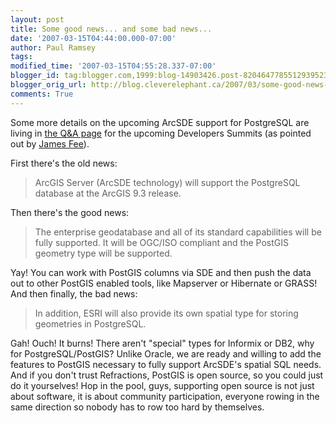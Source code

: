 ```yaml
---
layout: post
title: Some good news... and some bad news...
date: '2007-03-15T04:44:00.000-07:00'
author: Paul Ramsey
tags: 
modified_time: '2007-03-15T04:55:28.337-07:00'
blogger_id: tag:blogger.com,1999:blog-14903426.post-8204647785512939523
blogger_orig_url: http://blog.cleverelephant.ca/2007/03/some-good-news-and-some-bad-news.html
comments: True
---
```


Some more details on the upcoming ArcSDE support for PostgreSQL are living in [the Q&A page](http://events.esri.com/uc/QandA/index.cfm?ConferenceID=3B67AFC7-D566-ED85-A18E8EFF9B63B57B) for the upcoming Developers Summits (as pointed out by [James Fee](http://www.spatiallyadjusted.com/2007/03/13/esri-posts-the-developer-summit-qa/)).

First there's the old news:

> ArcGIS Server (ArcSDE technology) will support the PostgreSQL database at the ArcGIS 9.3 release.

Then there's the good news:

> The enterprise geodatabase and all of its standard capabilities will be fully supported. It will be OGC/ISO compliant and the PostGIS geometry type will be supported.

Yay! You can work with PostGIS columns via SDE and then push the data out to other PostGIS enabled tools, like Mapserver or Hibernate or GRASS! And then finally, the bad news:

> In addition, ESRI will also provide its own spatial type for storing geometries in PostgreSQL.

Gah! Ouch! It burns!  There aren't "special" types for Informix or DB2, why for PostgreSQL/PostGIS? Unlike Oracle, we are ready and willing to add the features to PostGIS necessary to fully support ArcSDE's spatial SQL needs. And if you don't trust Refractions, PostGIS is open source, so you could just do it yourselves! Hop in the pool, guys, supporting open source is not just about software, it is about community participation, everyone rowing in the same direction so nobody has to row too hard by themselves.